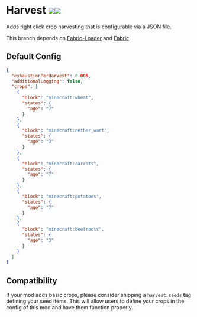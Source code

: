 # Harvest [![](http://cf.way2muchnoise.eu/full_simpleharvest_downloads.svg)![](http://cf.way2muchnoise.eu/versions/simpleharvest.svg)](https://minecraft.curseforge.com/projects/simpleharvest)

Adds right click crop harvesting that is configurable via a JSON file.

This branch depends on [Fabric-Loader](https://fabricmc.net/) and [Fabric](https://minecraft.curseforge.com/projects/fabric).

## Default Config
```json
{
  "exhaustionPerHarvest": 0.005,
  "additionalLogging": false,
  "crops": [
    {
      "block": "minecraft:wheat",
      "states": {
        "age": "7"
      }
    },
    {
      "block": "minecraft:nether_wart",
      "states": {
        "age": "3"
      }
    },
    {
      "block": "minecraft:carrots",
      "states": {
        "age": "7"
      }
    },
    {
      "block": "minecraft:potatoes",
      "states": {
        "age": "7"
      }
    },
    {
      "block": "minecraft:beetroots",
      "states": {
        "age": "3"
      }
    }
  ]
}
```

## Compatibility

If your mod adds basic crops, please consider shipping a `harvest:seeds` tag defining your seed items. This will
allow users to define your crops in the config of this mod and have them function properly. 